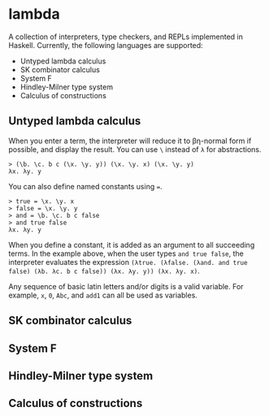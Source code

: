 # lambda
A collection of interpreters, type checkers, and REPLs implemented in Haskell. Currently, the following languages are supported:
* Untyped lambda calculus
* SK combinator calculus
* System F
* Hindley-Milner type system
* Calculus of constructions

## Untyped lambda calculus
When you enter a term, the interpreter will reduce it to βη-normal form if possible, and display the result. You can use  `\` instead of `λ` for abstractions.

```
> (\b. \c. b c (\x. \y. y)) (\x. \y. x) (\x. \y. y)
λx. λy. y
```

You can also define named constants using `=`.

```
> true = \x. \y. x
> false = \x. \y. y
> and = \b. \c. b c false
> and true false
λx. λy. y
```

When you define a constant, it is added as an argument to all succeeding terms. In the example above, when the user types `and true false`, the interpreter evaluates the expression `(λtrue. (λfalse. (λand. and true false) (λb. λc. b c false)) (λx. λy. y)) (λx. λy. x)`.

Any sequence of basic latin letters and/or digits is a valid variable. For example, `x`, `0`, `Abc`, and `add1` can all be used as variables.

## SK combinator calculus

## System F

## Hindley-Milner type system

## Calculus of constructions
